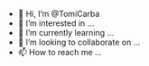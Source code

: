 - 👋 Hi, I’m @TomiCarba
- 👀 I’m interested in ...
- 🌱 I’m currently learning ...
- 💞️ I’m looking to collaborate on ...
- 📫 How to reach me ...

<!---
TomiCarba/TomiCarba is a ✨ special ✨ repository because its `README.md` (this file) appears on your GitHub profile.
You can click the Preview link to take a look at your changes.
--->
